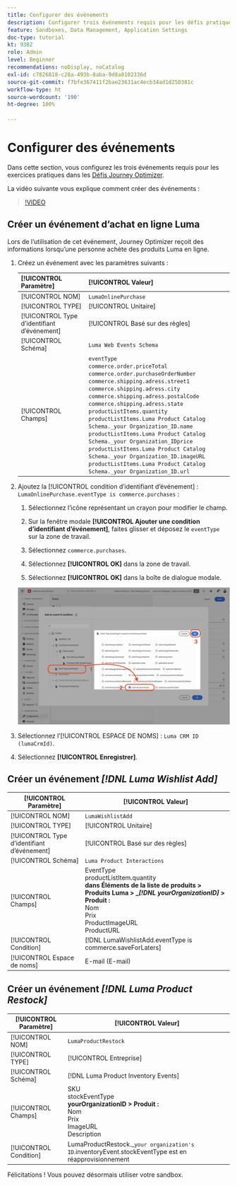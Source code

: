 ```yaml
---
title: Configurer des événements
description: Configurer trois événements requis pour les défis pratiques Journey Optimizer
feature: Sandboxes, Data Management, Application Settings
doc-type: tutorial
kt: 9382
role: Admin
level: Beginner
recommendations: noDisplay, noCatalog
exl-id: c7826818-c28a-493b-8aba-9d8a8102336d
source-git-commit: f7bfe367411f2bae23631ac4ecb34ad1d250381c
workflow-type: ht
source-wordcount: '190'
ht-degree: 100%

---
```


# Configurer des événements

Dans cette section, vous configurez les trois événements requis pour les exercices pratiques dans les [Défis Journey Optimizer](/help/challenges/introduction-and-prerequisites.md).

La vidéo suivante vous explique comment créer des événements :

>[!VIDEO](https://video.tv.adobe.com/v/336253?quality=12)

## Créer un événement d’achat en ligne Luma

Lors de l’utilisation de cet événement, Journey Optimizer reçoit des informations lorsqu’une personne achète des produits Luma en ligne.

1. Créez un événement avec les paramètres suivants :

   | [!UICONTROL Paramètre] | [!UICONTROL Valeur] |
   |-------------|-----------|
   | [!UICONTROL NOM] | `LumaOnlinePurchase` |
   | [!UICONTROL TYPE] | [!UICONTROL Unitaire] |
   | [!UICONTROL Type d’identifiant d’événement] | [!UICONTROL Basé sur des règles] |
   | [!UICONTROL Schéma] | `Luma Web Events Schema` |
   | [!UICONTROL Champs] | `eventType` <br>`commerce.order.priceTotal`<br>`commerce.order.purchaseOrderNumber`<br>`commerce.shipping.adress.street1`<br>`commerce.shipping.adress.city`<br>`commerce.shipping.adress.postalCode`<br>`commerce.shipping.adress.state`<br>`productListItems.quantity`<br>`productListItems.Luma Product Catalog Schema._your Organization_ID.name`<br>`productListItems.Luma Product Catalog Schema._your Organization_IDprice`<br>`productListItems.Luma Product Catalog Schema._your Organization_ID.imageURL`<br>`productListItems.Luma Product Catalog Schema._your Organization_ID.url` |

1. Ajoutez la [!UICONTROL condition d’identifiant d’événement] : `LumaOnlinePurchase.eventType is commerce.purchases` :

   1. Sélectionnez l’icône représentant un crayon pour modifier le champ.

   1. Sur la fenêtre modale **[!UICONTROL Ajouter une condition d’identifiant d’événement]**, faites glisser et déposez le `eventType` sur la zone de travail.
   1. Sélectionnez `commerce.purchases`.
   1. Sélectionnez **[!UICONTROL OK]** dans la zone de travail.
   1. Sélectionnez **[!UICONTROL OK]** dans la boîte de dialogue modale.

   ![Ajout d’une condition d’événement.](/help/tutorial-configure-a-training-sandbox/assets/Event-lumaOnlinePurchase-condition-1.png)

1. Sélectionnez l’[!UICONTROL ESPACE DE NOMS] : `Luma CRM ID (lumaCrmId)`.

1. Sélectionnez **[!UICONTROL Enregistrer]**.

## Créer un événement *[!DNL Luma Wishlist Add]*

| [!UICONTROL Paramètre] | [!UICONTROL Valeur] |
|-------------|-----------|
| [!UICONTROL NOM] | `LumaWishlistAdd` |
| [!UICONTROL TYPE] | [!UICONTROL Unitaire] |
| [!UICONTROL Type d’identifiant d’événement] | [!UICONTROL Basé sur des règles] |
| [!UICONTROL Schéma] | `Luma Product Interactions` |
| [!UICONTROL Champs] | EventType <br>productListItem.quantity<br><b> dans Éléments de la liste de produits > Produits Luma > _*[!DNL yourOrganizationID]* > Produit : </b> <br>Nom<br> Prix<br> ProductImageURL<br> ProductURL |
| [!UICONTROL Condition] | [!DNL LumaWishlistAdd.eventType is commerce.saveForLaters] |
| [!UICONTROL Espace de noms] | E-mail (E-mail) |

## Créer un événement *[!DNL Luma Product Restock]*

| [!UICONTROL Paramètre] | [!UICONTROL Valeur] |
|-------------|-----------|
| [!UICONTROL NOM] | `LumaProductRestock` |
| [!UICONTROL TYPE] | [!UICONTROL Entreprise] |
| [!UICONTROL Schéma] | [!DNL Luma Product Inventory Events] |
| [!UICONTROL Champs] | SKU <br> stockEventType<br><b> yourOrganizationID > Produit : </b> <br>Nom<br> Prix<br> ImageURL<br> Description |
| [!UICONTROL Condition] | LumaProductRestock._`your organization's ID`.inventoryEvent.stockEventType est en réapprovisionnement |

Félicitations ! Vous pouvez désormais utiliser votre sandbox.
